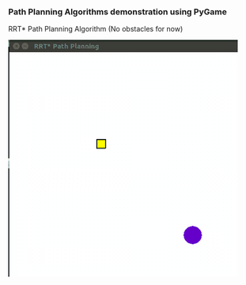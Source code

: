### Path Planning Algorithms demonstration using PyGame


RRT* Path Planning Algorithm (No obstacles for now)

![](gifs/rrt-star.gif)
